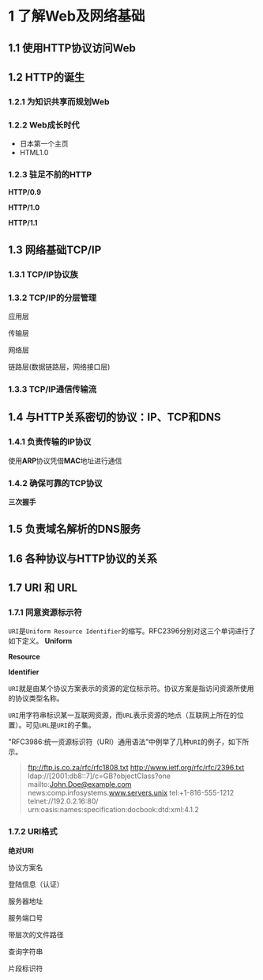 # 1 了解Web及网络基础
## 1.1 使用HTTP协议访问Web
## 1.2 HTTP的诞生
### 1.2.1 为知识共享而规划Web
### 1.2.2 Web成长时代
* 日本第一个主页
* HTML1.0


### 1.2.3 驻足不前的HTTP

**HTTP/0.9**

**HTTP/1.0**

**HTTP/1.1**

## 1.3 网络基础TCP/IP
### 1.3.1 TCP/IP协议族
### 1.3.2 TCP/IP的分层管理
应用层

传输层

网络层

链路层(数据链路层，网络接口层)

### 1.3.3 TCP/IP通信传输流
## 1.4 与HTTP关系密切的协议：IP、TCP和DNS
### 1.4.1 负责传输的IP协议

使用**ARP**协议凭借**MAC**地址进行通信

### 1.4.2 确保可靠的TCP协议

**三次握手**

## 1.5 负责域名解析的DNS服务
## 1.6 各种协议与HTTP协议的关系
## 1.7 URI 和 URL
### 1.7.1 同意资源标示符

`URI`是`Uniform Resource Identifier`的缩写。RFC2396分别对这三个单词进行了如下定义。
**Uniform**

**Resource**

**Identifier**

`URI`就是由某个协议方案表示的资源的定位标示符。协议方案是指访问资源所使用的协议类型名称。

`URI`用字符串标识某一互联网资源，而`URL`表示资源的地点（互联网上所在的位置）。可见`URL`是`URI`的子集。

"RFC3986:统一资源标识符（URI）通用语法”中例举了几种`URI`的例子，如下所示。
> ftp://ftp.is.co.za/rfc/rfc1808.txt
> http://www.ietf.org/rfc/rfc/2396.txt
> ldap://[2001:db8::7]/c=GB?objectClass?one
> mailto:John.Doe@example.com
> news:comp.infosystems.www.servers.unix
> tel:+1-816-555-1212
> telnet://192.0.2.16:80/
> urn:oasis:names:specification:docbook:dtd:xml:4.1.2

### 1.7.2 URI格式
**绝对URI**

协议方案名

登陆信息（认证）

服务器地址

服务端口号

带层次的文件路径

查询字符串

片段标识符
